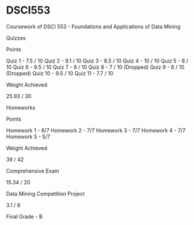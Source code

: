 # DSCI553
Coursework of DSCI 553 - Foundations and Applications of Data Mining


Quizzes 

Points

Quiz 1 - 7.5 / 10
Quiz 2 - 9.1 / 10
Quiz 3 - 8.5 / 10
Quiz 4 - 10 / 10
Quiz 5 - 8 / 10
Quiz 6 - 9.5 / 10
Quiz 7 - 8 / 10
Quiz 8 - 7 / 10 (Dropped)
Quiz 9 - 6 / 10 (Dropped)
Quiz 10 - 9.5 / 10
Quiz 11 - 7.7 / 10

Weight Achieved

25.93 / 30 

Homeworks

Points

Homework 1 - 6/7
Homework 2 - 7/7
Homework 3 - 7/7
Homework 4 - 7/7
Homework 5 - 5/7

Weight Achieved

39 / 42

Comprehensive Exam

15.34 / 20

Data Mining Competition Project 

3.1 / 8


Final Grade  - B 
